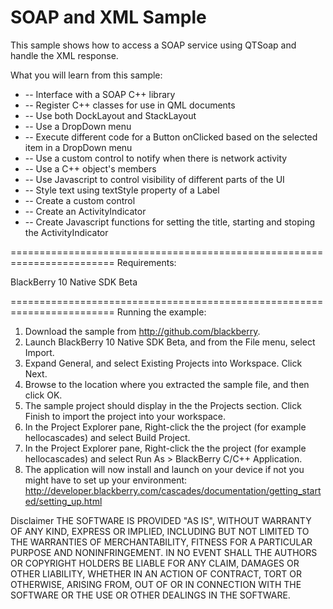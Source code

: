 # SOAP and XML Sample

This sample shows how to access a SOAP service using QTSoap and handle the XML response. 

What you will learn from this sample:
*  -- Interface with a SOAP C++ library
*  -- Register C++ classes for use in QML documents
*  -- Use both DockLayout and StackLayout
*  -- Use a DropDown menu
*  -- Execute different code for a Button onClicked based on the selected item in a DropDown menu
*  -- Use a custom control to notify when there is network activity
*  -- Use a C++ object's members
*  -- Use Javascript to control visibility of different parts of the UI
*  -- Style text using textStyle property of a Label
*  -- Create a custom control
*  -- Create an ActivityIndicator
*  -- Create Javascript functions for setting the title, starting and stoping the ActivityIndicator

========================================================================
Requirements:

BlackBerry 10 Native SDK Beta

========================================================================
Running the example:

1. Download the sample from http://github.com/blackberry.
2. Launch BlackBerry 10 Native SDK Beta, and from the File menu, select Import.
3. Expand General, and select Existing Projects into Workspace. Click Next.
4. Browse to the location where you extracted the sample file, and then click OK.
5. The sample project should display in the the Projects section. 
   Click Finish to import the project into your workspace.
6. In the Project Explorer pane, Right-click the the project (for example hellocascades) 
   and select Build Project.
7. In the Project Explorer pane, Right-click the the project (for example hellocascades) 
   and select Run As > BlackBerry C/C++ Application.
8. The application will now install and launch on your device if not you might
   have to set up your environment: 
   http://developer.blackberry.com/cascades/documentation/getting_started/setting_up.html



Disclaimer
THE SOFTWARE IS PROVIDED "AS IS", WITHOUT WARRANTY OF ANY KIND, EXPRESS OR IMPLIED, INCLUDING BUT NOT LIMITED TO THE WARRANTIES OF MERCHANTABILITY, FITNESS FOR A PARTICULAR PURPOSE AND NONINFRINGEMENT. IN NO EVENT SHALL THE AUTHORS OR COPYRIGHT HOLDERS BE LIABLE FOR ANY CLAIM, DAMAGES OR OTHER LIABILITY, WHETHER IN AN ACTION OF CONTRACT, TORT OR OTHERWISE, ARISING FROM, OUT OF OR IN CONNECTION WITH THE SOFTWARE OR THE USE OR OTHER DEALINGS IN THE SOFTWARE.